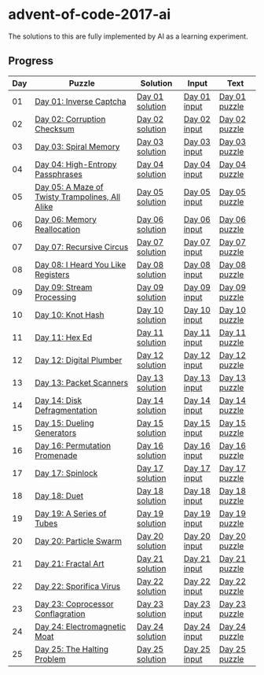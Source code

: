 # advent-of-code-2017-ai
The solutions to this are fully implemented by AI as a learning experiment.

## Progress

| Day | Puzzle                                               | Solution                                       | Input                                        | Text                                         |
|-----|------------------------------------------------------|------------------------------------------------|----------------------------------------------|----------------------------------------------|
| 01  | [Day 01: Inverse Captcha](https://adventofcode.com/2017/day/1) | [Day 01 solution](src/solutions/day01/mod.rs) | [Day 01 input](src/solutions/day01/input.txt) | [Day 01 puzzle](src/solutions/day01/puzzle.txt) |
| 02  | [Day 02: Corruption Checksum](https://adventofcode.com/2017/day/2) | [Day 02 solution](src/solutions/day02/mod.rs) | [Day 02 input](src/solutions/day02/input.txt) | [Day 02 puzzle](src/solutions/day02/puzzle.txt) |
| 03  | [Day 03: Spiral Memory](https://adventofcode.com/2017/day/3) | [Day 03 solution](src/solutions/day03/mod.rs) | [Day 03 input](src/solutions/day03/input.txt) | [Day 03 puzzle](src/solutions/day03/puzzle.txt) |
| 04  | [Day 04: High-Entropy Passphrases](https://adventofcode.com/2017/day/4) | [Day 04 solution](src/solutions/day04/mod.rs) | [Day 04 input](src/solutions/day04/input.txt) | [Day 04 puzzle](src/solutions/day04/puzzle.txt) |
| 05  | [Day 05: A Maze of Twisty Trampolines, All Alike](https://adventofcode.com/2017/day/5) | [Day 05 solution](src/solutions/day05/mod.rs) | [Day 05 input](src/solutions/day05/input.txt) | [Day 05 puzzle](src/solutions/day05/puzzle.txt) |
| 06  | [Day 06: Memory Reallocation](https://adventofcode.com/2017/day/6) | [Day 06 solution](src/solutions/day06/mod.rs) | [Day 06 input](src/solutions/day06/input.txt) | [Day 06 puzzle](src/solutions/day06/puzzle.txt) |
| 07  | [Day 07: Recursive Circus](https://adventofcode.com/2017/day/7) | [Day 07 solution](src/solutions/day07/mod.rs) | [Day 07 input](src/solutions/day07/input.txt) | [Day 07 puzzle](src/solutions/day07/puzzle.txt) |
| 08  | [Day 08: I Heard You Like Registers](https://adventofcode.com/2017/day/8) | [Day 08 solution](src/solutions/day08/mod.rs) | [Day 08 input](src/solutions/day08/input.txt) | [Day 08 puzzle](src/solutions/day08/puzzle.txt) |
| 09  | [Day 09: Stream Processing](https://adventofcode.com/2017/day/9) | [Day 09 solution](src/solutions/day09/mod.rs) | [Day 09 input](src/solutions/day09/input.txt) | [Day 09 puzzle](src/solutions/day09/puzzle.txt) |
| 10  | [Day 10: Knot Hash](https://adventofcode.com/2017/day/10) | [Day 10 solution](src/solutions/day10/mod.rs) | [Day 10 input](src/solutions/day10/input.txt) | [Day 10 puzzle](src/solutions/day10/puzzle.txt) |
| 11  | [Day 11: Hex Ed](https://adventofcode.com/2017/day/11) | [Day 11 solution](src/solutions/day11/mod.rs) | [Day 11 input](src/solutions/day11/input.txt) | [Day 11 puzzle](src/solutions/day11/puzzle.txt) |
| 12  | [Day 12: Digital Plumber](https://adventofcode.com/2017/day/12) | [Day 12 solution](src/solutions/day12/mod.rs) | [Day 12 input](src/solutions/day12/input.txt) | [Day 12 puzzle](src/solutions/day12/puzzle.txt) |
| 13  | [Day 13: Packet Scanners](https://adventofcode.com/2017/day/13) | [Day 13 solution](src/solutions/day13/mod.rs) | [Day 13 input](src/solutions/day13/input.txt) | [Day 13 puzzle](src/solutions/day13/puzzle.txt) |
| 14  | [Day 14: Disk Defragmentation](https://adventofcode.com/2017/day/14) | [Day 14 solution](src/solutions/day14/mod.rs) | [Day 14 input](src/solutions/day14/input.txt) | [Day 14 puzzle](src/solutions/day14/puzzle.txt) |
| 15  | [Day 15: Dueling Generators](https://adventofcode.com/2017/day/15) | [Day 15 solution](src/solutions/day15/mod.rs) | [Day 15 input](src/solutions/day15/input.txt) | [Day 15 puzzle](src/solutions/day15/puzzle.txt) |
| 16  | [Day 16: Permutation Promenade](https://adventofcode.com/2017/day/16) | [Day 16 solution](src/solutions/day16/mod.rs) | [Day 16 input](src/solutions/day16/input.txt) | [Day 16 puzzle](src/solutions/day16/puzzle.txt) |
| 17  | [Day 17: Spinlock](https://adventofcode.com/2017/day/17) | [Day 17 solution](src/solutions/day17/mod.rs) | [Day 17 input](src/solutions/day17/input.txt) | [Day 17 puzzle](src/solutions/day17/puzzle.txt) |
| 18  | [Day 18: Duet](https://adventofcode.com/2017/day/18) | [Day 18 solution](src/solutions/day18/mod.rs) | [Day 18 input](src/solutions/day18/input.txt) | [Day 18 puzzle](src/solutions/day18/puzzle.txt) |
| 19  | [Day 19: A Series of Tubes](https://adventofcode.com/2017/day/19) | [Day 19 solution](src/solutions/day19/mod.rs) | [Day 19 input](src/solutions/day19/input.txt) | [Day 19 puzzle](src/solutions/day19/puzzle.txt) |
| 20  | [Day 20: Particle Swarm](https://adventofcode.com/2017/day/20) | [Day 20 solution](src/solutions/day20/mod.rs) | [Day 20 input](src/solutions/day20/input.txt) | [Day 20 puzzle](src/solutions/day20/puzzle.txt) |
| 21  | [Day 21: Fractal Art](https://adventofcode.com/2017/day/21) | [Day 21 solution](src/solutions/day21/mod.rs) | [Day 21 input](src/solutions/day21/input.txt) | [Day 21 puzzle](src/solutions/day21/puzzle.txt) |
| 22  | [Day 22: Sporifica Virus](https://adventofcode.com/2017/day/22) | [Day 22 solution](src/solutions/day22/mod.rs) | [Day 22 input](src/solutions/day22/input.txt) | [Day 22 puzzle](src/solutions/day22/puzzle.txt) |
| 23  | [Day 23: Coprocessor Conflagration](https://adventofcode.com/2017/day/23) | [Day 23 solution](src/solutions/day23/mod.rs) | [Day 23 input](src/solutions/day23/input.txt) | [Day 23 puzzle](src/solutions/day23/puzzle.txt) |
| 24  | [Day 24: Electromagnetic Moat](https://adventofcode.com/2017/day/24) | [Day 24 solution](src/solutions/day24/mod.rs) | [Day 24 input](src/solutions/day24/input.txt) | [Day 24 puzzle](src/solutions/day24/puzzle.txt) |
| 25  | [Day 25: The Halting Problem](https://adventofcode.com/2017/day/25) | [Day 25 solution](src/solutions/day25/mod.rs) | [Day 25 input](src/solutions/day25/input.txt) | [Day 25 puzzle](src/solutions/day25/puzzle.txt) |
